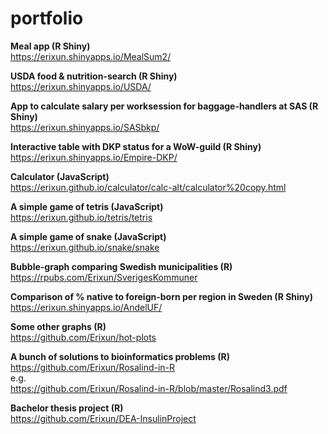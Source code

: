 # portfolio


**Meal app (R Shiny)**  
https://erixun.shinyapps.io/MealSum2/


**USDA food & nutrition-search (R Shiny)**  
https://erixun.shinyapps.io/USDA/


**App to calculate salary per worksession for baggage-handlers at SAS (R Shiny)**  
https://erixun.shinyapps.io/SASbkp/


**Interactive table with DKP status for a WoW-guild (R Shiny)**  
https://erixun.shinyapps.io/Empire-DKP/


**Calculator (JavaScript)**  
https://erixun.github.io/calculator/calc-alt/calculator%20copy.html


**A simple game of tetris (JavaScript)**  
https://erixun.github.io/tetris/tetris


**A simple game of snake (JavaScript)**  
https://erixun.github.io/snake/snake


**Bubble-graph comparing Swedish municipalities (R)**  
https://rpubs.com/Erixun/SverigesKommuner


**Comparison of % native to foreign-born per region in Sweden (R Shiny)**  
https://erixun.shinyapps.io/AndelUF/


**Some other graphs (R)**  
https://github.com/Erixun/hot-plots


**A bunch of solutions to bioinformatics problems (R)**  
https://github.com/Erixun/Rosalind-in-R  
e.g.  
https://github.com/Erixun/Rosalind-in-R/blob/master/Rosalind3.pdf


**Bachelor thesis project (R)**  
https://github.com/Erixun/DEA-InsulinProject



